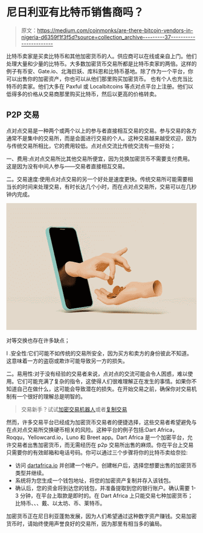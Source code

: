 # 尼日利亚有比特币销售商吗？

> 原文：<https://medium.com/coinmonks/are-there-bitcoin-vendors-in-nigeria-d6359f1f3f5d?source=collection_archive---------37----------------------->

比特币卖家是买卖比特币和其他加密货币的人。供应商可以在线或亲自上门。他们处理大量和少量的比特币。大多数加密货币交易所都是比特币卖家的两倍。这样的例子有币安、Gate.io、北海巨妖、库科恩和比特币基地。除了作为一个平台，你可以出售你的加密资产，你也可以从他们那里购买加密货币。
也有个人也充当比特币的卖家。他们大多在 Paxful 或 Localbitcoins 等点对点平台上注册。他们以低得多的价格从交易商那里购买比特币，然后以更高的价格转卖。

## P2P 交易

点对点交易是一种两个或两个以上的参与者直接相互交易的交易。参与交易的各方通常不是集中的交易所，而是会面进行交易的个人。这种交易越来越受欢迎，因为与传统交易所相比，它的费用较低。点对点交流比传统交流有一些好处；

一、费用:点对点交易所比其他交易所便宜，因为兑换加密货币不需要支付费用。这是因为没有中间人参与——交易者直接相互交易。

二。交易速度:使用点对点交易的另一个好处是速度更快。传统交易所可能需要相当长的时间来处理交易，有时长达几个小时，而在点对点交易所，交易可以在几秒钟内完成。

![](img/1f69238f2b0d7f5fe57aed2adfe15925.png)

对等交换也存在许多缺点；

I .安全性:它们可能不如传统的交易所安全，因为买方和卖方的身份彼此不知道。这意味着一方的盗窃或欺诈可能导致另一方的损失。

二。易用性:对于没有经验的交易者来说，点对点的交流可能会令人困惑，难以使用。它们可能充满了复杂的指令，这使得人们很难理解正在发生的事情。如果你不知道自己在做什么，这可能会导致潜在的损失。在开始交易之前，确保你对交易机制有一个很好的理解总是明智的。

> 交易新手？试试[加密交易机器人](/coinmonks/crypto-trading-bot-c2ffce8acb2a)或者[复制交易](/coinmonks/top-10-crypto-copy-trading-platforms-for-beginners-d0c37c7d698c)

然而，许多交易平台已经成为加密货币交易者的便捷选择，这些交易者希望避免与在点对点交易所交换硬币相关的风险。这种平台的例子包括:Dart Africa，Roqqu，Yellowcard.io，Luno 和 Breet app。Dart Africa 是一个加密平台，允许交易者出售加密货币，而无需经历在 p2p 交易所出售的麻烦。你在平台上交易只需要你的有效邮箱和电话号码。你可以通过三个步骤将你的比特币卖给奈拉:

*   访问 [dartafrica.io](http://dartafrica.io) 并创建一个帐户。创建帐户后，选择您想要出售的加密货币类型并继续。
*   系统将为您生成一个钱包地址，将您的加密资产复制并存入该钱包。
*   确认后，您的资金将到达您的钱包，并准备提取到您的银行账户。确认需要 1-3 分钟，在平台上取款是即时的。在 Dart Africa 上只能交易七种加密货币；比特币、、、戴、以太坊、币、莱特币。

加密货币正在尼日利亚蓬勃发展，因为人们希望通过这种数字资产赚钱。交易加密货币时，请始终使用声誉良好的交易所，因为那里有相当多的骗局。